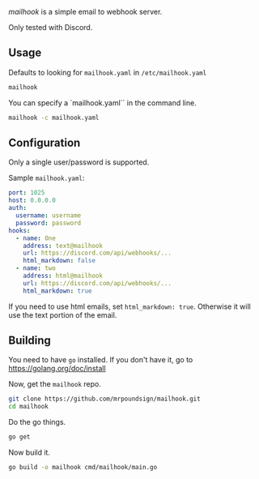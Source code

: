*mailhook* is a simple email to webhook server.

Only tested with Discord.

## Usage

Defaults to looking for `mailhook.yaml` in `/etc/mailhook.yaml`

```bash
mailhook
```

You can specify a `mailhook.yaml`` in the command line.
```bash
mailhook -c mailhook.yaml
```

## Configuration

Only a single user/password is supported.

Sample `mailhook.yaml`:

```yaml
port: 1025
host: 0.0.0.0
auth:
  username: username
  password: password
hooks:
  - name: One
    address: text@mailhook
    url: https://discord.com/api/webhooks/...
    html_markdown: false
  - name: two
    address: html@mailhook
    url: https://discord.com/api/webhooks/...
    html_markdown: true
```

If you need to use html emails, set `html_markdown: true`. Otherwise it will use the text portion of the email.

## Building

You need to have `go` installed. If you don't have it, go to https://golang.org/doc/install

Now, get the `mailhook` repo.

```bash
git clone https://github.com/mrpoundsign/mailhook.git
cd mailhook
```

Do the go things.

```bash
go get
```

Now build it.

```bash
go build -o mailhook cmd/mailhook/main.go
```